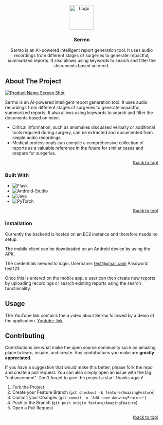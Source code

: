 <a name="readme-top"></a>

<br />
<div align="center">
  <a href="https://github.com/othneildrew/Best-README-Template">
    <img src="images/logo.png" alt="Logo" width="80" height="80">
  </a>

  <h3 align="center">Sermo</h3>

  <p align="center">
    Sermo is an AI-powered intelligent report generation tool. It uses audio recordings from different stages of surgeries to generate impactful, summarized reports. It also allows using keywords to search and filter the documents based on need.
  </p>
</div>



<!-- ABOUT THE PROJECT -->
## About The Project

[![Product Name Screen Shot][product-screenshot]](https://example.com)

Sermo is an AI-powered intelligent report generation tool. It uses audio recordings from different stages of surgeries to generate impactful, summarized reports. It also allows using keywords to search and filter the documents based on need.
*    Critical information, such as anomalies discussed verbally or additional tools required during surgery, can be extracted and documented from simple audio recordings.
*    Medical professionals can compile a comprehensive collection of reports as a valuable reference in the future for similar cases and prepare for surgeries.


<p align="right">(<a href="#readme-top">back to top</a>)</p>



### Built With

* ![Flask][flask]
* ![Android-Studio][android-studio]
* ![Java][java]
* ![PyTorch][pytorch]

<p align="right">(<a href="#readme-top">back to top</a>)</p>



<!-- GETTING STARTED -->
### Installation

Currently the backend is hosted on an EC2 instance and therefore needs no setup.

The mobile client can be downloaded on an Android device by using the APK.

The credentials needed to login:
Username: test@gmail.com
Password: test123

Once this is entered on the mobile app, a user can then create new reports by uploading recordings or search existing reports using the search functionality.

<!-- USAGE EXAMPLES -->
## Usage

The YouTube link contains the a video about Sermo followed by a demo of the application.
[Youtube-link]

<!-- CONTRIBUTING -->
## Contributing

Contributions are what make the open source community such an amazing place to learn, inspire, and create. Any contributions you make are **greatly appreciated**.

If you have a suggestion that would make this better, please fork the repo and create a pull request. You can also simply open an issue with the tag "enhancement".
Don't forget to give the project a star! Thanks again!

1. Fork the Project
2. Create your Feature Branch (`git checkout -b feature/AmazingFeature`)
3. Commit your Changes (`git commit -m 'Add some AmazingFeature'`)
4. Push to the Branch (`git push origin feature/AmazingFeature`)
5. Open a Pull Request

<p align="right">(<a href="#readme-top">back to top</a>)</p>






<!-- MARKDOWN LINKS & IMAGES -->
<!-- https://www.markdownguide.org/basic-syntax/#reference-style-links -->
[product-screenshot]: images/screenshot.png
[flask]: https://img.shields.io/badge/flask-%23000.svg?style=for-the-badge&logo=flask&logoColor=white
[android-studio]: https://img.shields.io/badge/Android%20Studio-3DDC84.svg?style=for-the-badge&logo=android-studio&logoColor=white
[java]: https://img.shields.io/badge/java-%23ED8B00.svg?style=for-the-badge&logo=java&logoColor=white
[pytorch]: https://img.shields.io/badge/PyTorch-%23EE4C2C.svg?style=for-the-badge&logo=PyTorch&logoColor=white
[Youtube-link]: https://youtu.be/U_degTPq1X4
